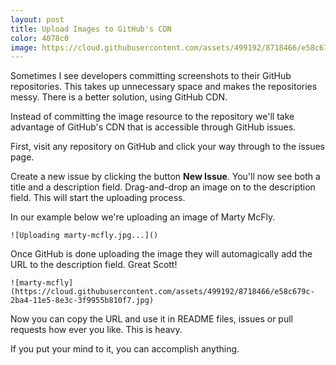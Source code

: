 ```yaml
---
layout: post
title: Upload Images to GitHub's CDN
color: 4078c0
image: https://cloud.githubusercontent.com/assets/499192/8718466/e58c679c-2ba4-11e5-8e3c-3f9955b810f7.jpg
---
```


Sometimes I see developers committing screenshots to their GitHub repositories. This takes up unnecessary space and makes the repositories messy. There is a better solution, using GitHub CDN.

Instead of committing the image resource to the repository we'll take advantage of GitHub's CDN that is accessible through GitHub issues.

First, visit any repository on GitHub and click your way through to the issues page.

Create a new issue by clicking the button **New Issue**. You'll now see both a title and a description field. Drag-and-drop an image on to the description field. This will start the uploading process.

In our example below we're uploading an image of Marty McFly.

```
![Uploading marty-mcfly.jpg...]()
```

Once GitHub is done uploading the image they will automagically add the URL to the description field. Great Scott!

```
![marty-mcfly](https://cloud.githubusercontent.com/assets/499192/8718466/e58c679c-2ba4-11e5-8e3c-3f9955b810f7.jpg)
```

Now you can copy the URL and use it in README files, issues or pull requests how ever you like. This is heavy.

If you put your mind to it, you can accomplish anything.
